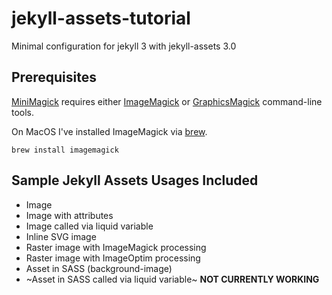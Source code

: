 # jekyll-assets-tutorial
Minimal configuration for jekyll 3 with jekyll-assets 3.0

## Prerequisites
[MiniMagick](https://github.com/minimagick/minimagick) requires either [ImageMagick](http://imagemagick.org/) or [GraphicsMagick](http://imagemagick.org/) command-line tools.

On MacOS I've installed ImageMagick via [brew](https://brew.sh).

```
brew install imagemagick
```

## Sample Jekyll Assets Usages Included

* Image
* Image with attributes
* Image called via liquid variable
* Inline SVG image
* Raster image with ImageMagick processing
* Raster image with ImageOptim processing
* Asset in SASS (background-image)
* ~Asset in SASS called via liquid variable~ **NOT CURRENTLY WORKING**

